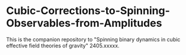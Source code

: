 # Cubic-Corrections-to-Spinning-Observables-from-Amplitudes
This is the companion repository to "Spinning binary dynamics in cubic effective field theories of gravity" 2405.xxxxx.
